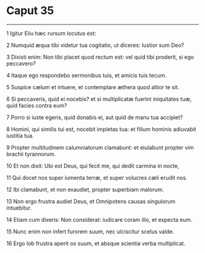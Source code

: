 # Caput 35

***

1 Igitur Eliu hæc rursum locutus est:

2 Numquid æqua tibi videtur tua cogitatio, ut diceres: Iustior sum Deo?

3 Dixisti enim: Non tibi placet quod rectum est: vel quid tibi proderit, si ego peccavero?

4 Itaque ego respondebo sermonibus tuis, et amicis tuis tecum.

5 Suspice cælum et intuere, et contemplare æthera quod altior te sit.

6 Si peccaveris, quid ei nocebis? et si multiplicatæ fuerint iniquitates tuæ, quid facies contra eum?

7 Porro si iuste egeris, quid donabis ei, aut quid de manu tua accipiet?

8 Homini, qui similis tui est, nocebit impietas tua: et filium hominis adiuvabit iustitia tua.

9 Propter multitudinem calumniatorum clamabunt: et eiulabunt propter vim brachii tyrannorum.

10 Et non dixit: Ubi est Deus, qui fecit me, qui dedit carmina in nocte,

11 Qui docet nos super iumenta terræ, et super volucres cæli erudit nos.

12 Ibi clamabunt, et non exaudiet, propter superbiam malorum.

13 Non ergo frustra audiet Deus, et Omnipotens causas singulorum intuebitur.

14 Etiam cum dixeris: Non considerat: iudicare coram illo, et expecta eum.

15 Nunc enim non infert furorem suum, nec ulciscitur scelus valde.

16 Ergo Iob frustra aperit os suum, et absque scientia verba multiplicat.

